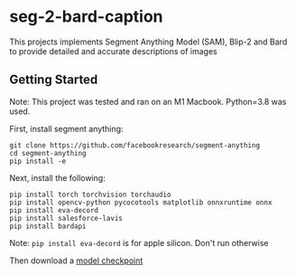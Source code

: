 # seg-2-bard-caption

This projects implements Segment Anything Model (SAM), Blip-2 and Bard to provide detailed and accurate descriptions of images

## Getting Started

Note: This project was tested and ran on an M1 Macbook. Python=3.8 was used.

First, install segment anything:
```
git clone https://github.com/facebookresearch/segment-anything
cd segment-anything
pip install -e
```

Next, install the following:
```
pip install torch torchvision torchaudio
pip install opencv-python pycocotools matplotlib onnxruntime onnx
pip install eva-decord
pip install salesforce-lavis
pip install bardapi
```
Note: `pip install eva-decord` is for apple silicon. Don't run otherwise

Then download a [model checkpoint](#model-checkpoints)

